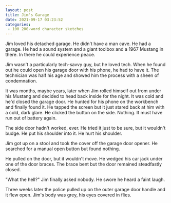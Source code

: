 ```yaml
---
layout: post
title: Jim's Garage
date: 2021-09-17 03:23:52
categories:
 - 100 200-word character sketches
---
```


Jim loved his detached garage. He didn't have a man cave. He had a garage. He had a sound system and a giant toolbox and a 1967 Mustang in there. In there he could experience peace.&nbsp;

Jim wasn't a particularly tech-savvy guy, but he loved tech. When he found out he could open his garage door with his phone, he had to have it. The technician was half his age and showed him the process with a sheen of condemnation.&nbsp;

It was months, maybe years, later when Jim rolled himself out from under his Mustang and decided to head back inside for the night. It was cold and he'd closed the garage door. He hunted for his phone on the workbench and finally found it. He tapped the screen but it just stared back at him with a cold, dark glare. He clicked the button on the side. Nothing. It must have run out of battery again.

The side door hadn't worked, ever. He tried it just to be sure, but it wouldn't budge. He put his shoulder into it. He hurt his shoulder.

Jim got up on a stool and took the cover off the garage door opener. He searched for a manual open button but found nothing.

He pulled on the door, but it wouldn't move. He wedged his car jack under one of the door braces. The brace bent but the door remained steadfastly closed.

"What the hell?" Jim finally asked nobody. He swore he heard a faint laugh.

Three weeks later the police pulled up on the outer garage door handle and it flew open. Jim's body was grey, his eyes covered in flies.
